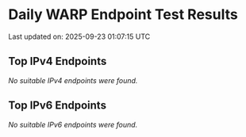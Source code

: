 # Daily WARP Endpoint Test Results

Last updated on: 2025-09-23 01:07:15 UTC

## Top IPv4 Endpoints

*No suitable IPv4 endpoints were found.*


## Top IPv6 Endpoints

*No suitable IPv6 endpoints were found.*

